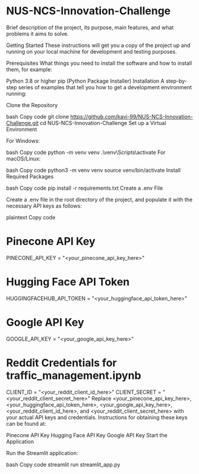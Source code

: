 # NUS-NCS-Innovation-Challenge

Brief description of the project, its purpose, main features, and what problems it aims to solve.

Getting Started
These instructions will get you a copy of the project up and running on your local machine for development and testing purposes.

Prerequisites
What things you need to install the software and how to install them, for example:

Python 3.8 or higher
pip (Python Package Installer)
Installation
A step-by-step series of examples that tell you how to get a development environment running:

Clone the Repository

bash
Copy code
git clone https://github.com/kavi-99/NUS-NCS-Innovation-Challenge.git
cd NUS-NCS-Innovation-Challenge
Set up a Virtual Environment

For Windows:

bash
Copy code
python -m venv venv
.\venv\Scripts\activate
For macOS/Linux:

bash
Copy code
python3 -m venv venv
source venv/bin/activate
Install Required Packages

bash
Copy code
pip install -r requirements.txt
Create a .env File

Create a .env file in the root directory of the project, and populate it with the necessary API keys as follows:

plaintext
Copy code
# Pinecone API Key
PINECONE_API_KEY = "<your_pinecone_api_key_here>"

# Hugging Face API Token
HUGGINGFACEHUB_API_TOKEN = "<your_huggingface_api_token_here>"

# Google API Key
GOOGLE_API_KEY = "<your_google_api_key_here>"

# Reddit Credentials for traffic_management.ipynb
CLIENT_ID = "<your_reddit_client_id_here>"
CLIENT_SECRET = "<your_reddit_client_secret_here>"
Replace <your_pinecone_api_key_here>, <your_huggingface_api_token_here>, <your_google_api_key_here>, <your_reddit_client_id_here>, and <your_reddit_client_secret_here> with your actual API keys and credentials. Instructions for obtaining these keys can be found at:

Pinecone API Key
Hugging Face API Key
Google API Key
Start the Application

Run the Streamlit application:

bash
Copy code
streamlit run streamlit_app.py
